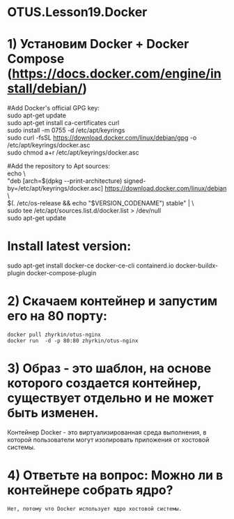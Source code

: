 # OTUS.Lesson19.Docker  
# 1) Установим Docker + Docker Compose (https://docs.docker.com/engine/install/debian/)
  
#Add Docker's official GPG key:  
sudo apt-get update  
sudo apt-get install ca-certificates curl  
sudo install -m 0755 -d /etc/apt/keyrings  
sudo curl -fsSL https://download.docker.com/linux/debian/gpg -o /etc/apt/keyrings/docker.asc  
sudo chmod a+r /etc/apt/keyrings/docker.asc  
  
#Add the repository to Apt sources:  
echo \  
  "deb [arch=$(dpkg --print-architecture) signed-by=/etc/apt/keyrings/docker.asc] https://download.docker.com/linux/debian \  
  $(. /etc/os-release && echo "$VERSION_CODENAME") stable" | \  
  sudo tee /etc/apt/sources.list.d/docker.list > /dev/null  
sudo apt-get update  
  
# Install latest version:  
sudo apt-get install docker-ce docker-ce-cli containerd.io docker-buildx-plugin docker-compose-plugin  
  
# 2) Скачаем контейнер и запустим его на 80 порту:  
	docker pull zhyrkin/otus-nginx  
	docker run  -d -p 80:80 zhyrkin/otus-nginx  
	  
# 3) Образ - это шаблон, на основе которого создается контейнер, существует отдельно и не может быть изменен.  
Контейнер Docker - это виртуализированная среда выполнения, в которой пользователи могут изолировать приложения от хостовой системы.  
  
# 4) Ответьте на вопрос: Можно ли в контейнере собрать ядро?  
	Нет, потому что Docker использует ядро хостовой системы.
